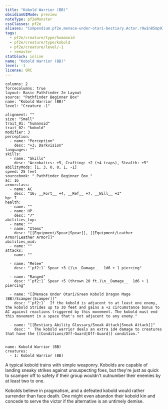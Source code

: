 ```yaml
---
title: "Kobold Warrior (BB)"
obsidianUIMode: preview
noteType: pf2eMonster
cssClasses: pf2e
aliases: "Compendium.pf2e.menace-under-otari-bestiary.Actor.r9w1n85mp9Ip4QiS" 
tags:
  - pf2e/creature/type/humanoid
  - pf2e/creature/type/kobold
  - pf2e/creature/level/-1
  - remaster
statblock: inline
name: "Kobold Warrior (BB)"
level: -1
license: ORC
---
```


```statblock
columns: 2
forcecolumns: true
layout: Basic Pathfinder 2e Layout
source: "Pathfinder Beginner Box"
name: "Kobold Warrior (BB)"
level: "Creature -1"

alignment: ""
size: "Small"
trait_01: "humanoid"
trait_02: "kobold"
modifier: 3
perception:
  - name: "Perception"
    desc: "+3; Darkvision"
languages: ""
skills:
  - name: "Skills"
    desc: "Acrobatics: +5, Crafting: +2 (+4 traps), Stealth: +5"
abilityMods: [1, 3, 0, 0, 1, -1]
speed: 25 feet
sourcebook: "_Pathfinder Beginner Box_"
ac: 16
armorclass:
  - name: AC
    desc: "16; __Fort__ +4, __Ref__ +7, __Will__ +3"
hp: 7
health:
  - name: ""
  - name: HP
    desc: "7"
abilities_top:
  - name: ""
  - name: "Items"
    desc: "[[Equipment/Spear|Spear]], [[Equipment/Leather Armor|Leather Armor]]"
abilities_mid:
  - name: ""
attacks:
  - name: ""

  - name: "Melee"
    desc: "`pf2:1` Spear +3 ()\n__Damage__  1d6 + 1 piercing"

  - name: "Ranged"
    desc: "`pf2:1` Spear +5 (thrown 20 ft.)\n__Damage__  1d6 + 1 piercing"

  - name: "[[Menace Under Otari/Green Kobold Dragon Mage (BB)/Scamper|Scamper]]"
    desc: "`pf2:1`  If the kobold is adjacent to at least one enemy, the kobold Strides up to 30 feet and gains a +2 circumstance bonus to AC against reactions triggered by this movement. The kobold must end this movement in a space that's not adjacent to any enemy."

  - name: "[[Bestiary Ability Glossary/Sneak Attack|Sneak Attack]]"
    desc: "  The kobold warrior deals an extra 1d4 damage to creatures that have the [[Conditions/Off-Guard|Off-Guard]] condition."
 
```

```encounter-table
name: Kobold Warrior (BB)
creatures:
  - 1: Kobold Warrior (BB)
```



A typical kobold trains with simple weaponry. Kobolds are capable of landing sneaky strikes against unsuspecting foes, but they're just as quick to scamper off to safety if their group wouldn't outnumber their enemies by at least two to one.

Kobolds believe in pragmatism, and a defeated kobold would rather surrender than face death. One might even abandon their kobold kin and concede to serve the victor if the alternative is an untimely demise.

